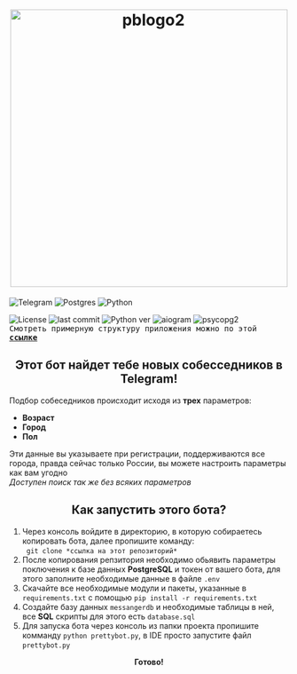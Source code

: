 <h1 align="center">
    <a href="https://t.me/PrettyAioBot">
        <img alt="pblogo2" src="https://user-images.githubusercontent.com/94391766/231541402-79c0866f-29da-468d-8e54-c68353cf579f.png" width="500"/>
    </a>
</h1>

![Telegram](https://img.shields.io/badge/Telegram-2CA5E0?style=for-the-badge&logo=telegram&logoColor=white)
![Postgres](https://img.shields.io/badge/postgres-316192.svg?style=for-the-badge&logo=postgresql&logoColor=white)
![Python](https://img.shields.io/badge/python-3670A0?style=for-the-badge&logo=python&logoColor=ffdd54)

![License](https://img.shields.io/github/license/blago-white/pretty-telegram-bot.svg)
![last commit](https://img.shields.io/github/last-commit/blago-white/pretty-telegram-bot.svg)
![Python ver](https://img.shields.io/badge/python-3.9.2-green)
![aiogram](https://img.shields.io/badge/aiogram-v2.25-blue)
![psycopg2](https://img.shields.io/badge/psycopg2-v2.9.5-lightgrey)
<br>
<samp>Смотреть примерную структуру приложения можно по этой
    <b>[ссылке](https://www.tldraw.com/r/v2_c_Tv0ABJqq9j5k9m54pkPZ6)</b>
</samp>

<h2 align="center">
    Этот бот найдет тебе новых собесседников в Telegram!
</h2>
Подбор собеседников происходит исходя из <b>трех</b> параметров:
<ul>
    <li><b>Возраст</b></li>
    <li><b>Город</b></li>
    <li><b>Пол</b></li>
</ul>
<p>Эти данные вы указываете при регистрации, поддерживаются все города, правда сейчас только России, вы можете 
настроить параметры как вам угодно<br>
<em>Доступен поиск так же без всяких параметров</em>
</p>

<h2 align="center">Как запустить этого бота?</h2>

<ol>
    <li>
        Через консоль войдите в директорию, в которую собираетесь копировать бота, далее пропишите команду:<br>
        <code> git clone *ссылка на этот репозиторий*</code>
    </li>
    <li>
        После копирования репзитория необходимо обьявить параметры поключения к базе данных <b>PostgreSQL</b> 
и токен от вашего бота,
        для этого заполните необходимые данные в файле <code>.env</code>
    </li>
    <li>
        Скачайте все необходимые модули и пакеты, указанные в <code>requirements.txt</code> с помощью 
        <code>pip install -r requirements.txt</code>
    </li>
    <li>
        Создайте базу данных <code>messangerdb</code> и необходимые таблицы в ней, все <b>SQL</b> скрипты для этого 
есть 
        <code>database.sql</code>
    </li>
    <li>
        Для запуска бота через консоль из папки проекта пропишите комманду <code>python prettybot.py</code>, в IDE 
        просто запустите файл <code>prettybot.py</code>
    </li>
</ol>

<p align="center"><b>Готово!</b></p>
